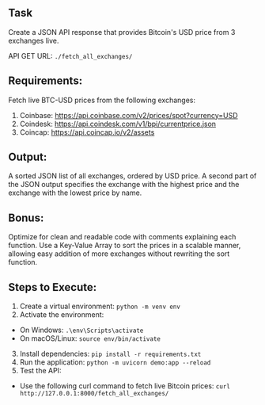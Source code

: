 ## Task
Create a JSON API response that provides Bitcoin's USD price from 3 exchanges live.

API GET URL: `./fetch_all_exchanges/`

## Requirements:
Fetch live BTC-USD prices from the following exchanges:
1. Coinbase: https://api.coinbase.com/v2/prices/spot?currency=USD
2. Coindesk: https://api.coindesk.com/v1/bpi/currentprice.json
3. Coincap: https://api.coincap.io/v2/assets

## Output:
A sorted JSON list of all exchanges, ordered by USD price. A second part of the JSON output specifies the exchange with the highest price and the exchange with the lowest price by name.

## Bonus:
Optimize for clean and readable code with comments explaining each function. Use a Key-Value Array to sort the prices in a scalable manner, allowing easy addition of more exchanges without rewriting the sort function.

## Steps to Execute:
1. Create a virtual environment: `python -m venv env`
2. Activate the environment:
* On Windows: `.\env\Scripts\activate`
* On macOS/Linux: `source env/bin/activate`
3. Install dependencies: `pip install -r requirements.txt`
4. Run the application: `python -m uvicorn demo:app --reload`
5. Test the API:
* Use the following curl command to fetch live Bitcoin prices: `curl http://127.0.0.1:8000/fetch_all_exchanges/`
